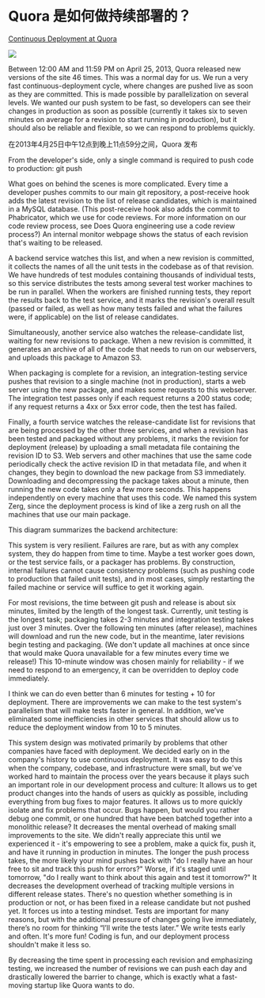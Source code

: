 # Quora 是如何做持续部署的？
[Continuous Deployment at Quora](https://engineering.quora.com/Continuous-Deployment-at-Quora)

![](https://qph.ec.quoracdn.net/main-qimg-a8cf38d0593825625742f67b9111af72.webp)

Between 12:00 AM and 11:59 PM on April 25, 2013, Quora released new versions of the site 46 times. This was a normal day for us. We run a very fast continuous-deployment cycle, where changes are pushed live as soon as they are committed. This is made possible by parallelization on several levels. We wanted our push system to be fast, so developers can see their changes in production as soon as possible (currently it takes six to seven minutes on average for a revision to start running in production), but it should also be reliable and flexible, so we can respond to problems quickly.

在2013年4月25日中午12点到晚上11点59分之间，Quora 发布

From the developer's side, only a single command is required to push code to production: git push

What goes on behind the scenes is more complicated. Every time a developer pushes commits to our main git repository, a post-receive hook adds the latest revision to the list of release candidates, which is maintained in a MySQL database. (This post-receive hook also adds the commit to Phabricator, which we use for code reviews. For more information on our code review process, see Does Quora engineering use a code review process?) An internal monitor webpage shows the status of each revision that's waiting to be released.

A backend service watches this list, and when a new revision is committed, it collects the names of all the unit tests in the codebase as of that revision. We have hundreds of test modules containing thousands of individual tests, so this service distributes the tests among several test worker machines to be run in parallel. When the workers are finished running tests, they report the results back to the test service, and it marks the revision's overall result (passed or failed, as well as how many tests failed and what the failures were, if applicable) on the list of release candidates.

Simultaneously, another service also watches the release-candidate list, waiting for new revisions to package. When a new revision is committed, it generates an archive of all of the code that needs to run on our webservers, and uploads this package to Amazon S3.

When packaging is complete for a revision, an integration-testing service pushes that revision to a single machine (not in production), starts a web server using the new package, and makes some requests to this webserver. The integration test passes only if each request returns a 200 status code; if any request returns a 4xx or 5xx error code, then the test has failed.

Finally, a fourth service watches the release-candidate list for revisions that are being processed by the other three services, and when a revision has been tested and packaged without any problems, it marks the revision for deployment (release) by uploading a small metadata file containing the revision ID to S3. Web servers and other machines that use the same code periodically check the active revision ID in that metadata file, and when it changes, they begin to download the new package from S3 immediately. Downloading and decompressing the package takes about a minute, then running the new code takes only a few more seconds. This happens independently on every machine that uses this code. We named this system Zerg, since the deployment process is kind of like a zerg rush on all the machines that use our main package.

This diagram summarizes the backend architecture:



This system is very resilient. Failures are rare, but as with any complex system, they do happen from time to time. Maybe a test worker goes down, or the test service fails, or a packager has problems. By construction, internal failures cannot cause consistency problems (such as pushing code to production that failed unit tests), and in most cases, simply restarting the failed machine or service will suffice to get it working again.

For most revisions, the time between git push and release is about six minutes, limited by the length of the longest task. Currently, unit testing is the longest task; packaging takes 2-3 minutes and integration testing takes just over 3 minutes. Over the following ten minutes (after release), machines will download and run the new code, but in the meantime, later revisions begin testing and packaging. (We don't update all machines at once since that would make Quora unavailable for a few minutes every time we release!) This 10-minute window was chosen mainly for reliability - if we need to respond to an emergency, it can be overridden to deploy code immediately.

I think we can do even better than 6 minutes for testing + 10 for deployment. There are improvements we can make to the test system's parallelism that will make tests faster in general. In addition, we’ve eliminated some inefficiencies in other services that should allow us to reduce the deployment window from 10 to 5 minutes.

This system design was motivated primarily by problems that other companies have faced with deployment. We decided early on in the company's history to use continuous deployment. It was easy to do this when the company, codebase, and infrastructure were small, but we've worked hard to maintain the process over the years because it plays such an important role in our development process and culture:
It allows us to get product changes into the hands of users as quickly as possible, including everything from bug fixes to major features.
It allows us to more quickly isolate and fix problems that occur. Bugs happen, but would you rather debug one commit, or one hundred that have been batched together into a monolithic release?
It decreases the mental overhead of making small improvements to the site. We didn't really appreciate this until we experienced it - it's empowering to see a problem, make a quick fix, push it, and have it running in production in minutes. The longer the push process takes, the more likely your mind pushes back with "do I really have an hour free to sit and track this push for errors?" Worse, if it's staged until tomorrow, "do I really want to think about this again and test it tomorrow?"
It decreases the development overhead of tracking multiple versions in different release states. There's no question whether something is in production or not, or has been fixed in a release candidate but not pushed yet.
It forces us into a testing mindset. Tests are important for many reasons, but with the additional pressure of changes going live immediately, there’s no room for thinking “I’ll write the tests later.” We write tests early and often.
It's more fun! Coding is fun, and our deployment process shouldn't make it less so.

By decreasing the time spent in processing each revision and emphasizing testing, we increased the number of revisions we can push each day and drastically lowered the barrier to change, which is exactly what a fast-moving startup like Quora wants to do.